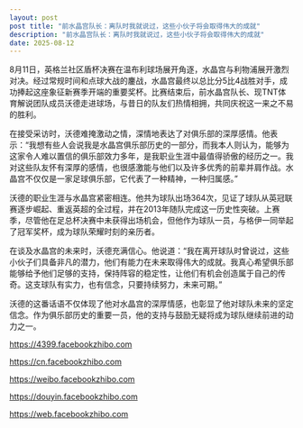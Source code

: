 ```yaml
---
layout: post
post title: "前水晶宫队长：离队时我就说过，这些小伙子将会取得伟大的成就" 
description: "前水晶宫队长：离队时我就说过，这些小伙子将会取得伟大的成就" 
date: 2025-08-12
---
```


8月11日，英格兰社区盾杯决赛在温布利球场展开角逐，水晶宫与利物浦展开激烈对决。经过常规时间和点球大战的鏖战，水晶宫最终以总比分5比4战胜对手，成功捧起这座象征新赛季开端的重要奖杯。比赛结束后，前水晶宫队长、现TNT体育解说团队成员沃德走进球场，与昔日的队友们热情相拥，共同庆祝这一来之不易的胜利。

在接受采访时，沃德难掩激动之情，深情地表达了对俱乐部的深厚感情。他表示：“我想有些人会说我是水晶宫俱乐部历史的一部分，而我本人则认为，能够为这家令人难以置信的俱乐部效力多年，是我职业生涯中最值得骄傲的经历之一。我对这些队友怀有深厚的感情，也很感激能与他们以及许多优秀的前辈并肩作战。水晶宫不仅仅是一家足球俱乐部，它代表了一种精神，一种归属感。”

沃德的职业生涯与水晶宫紧密相连。他共为球队出场364次，见证了球队从英冠联赛逐步崛起、重返英超的全过程，并在2013年随队完成这一历史性突破。上赛季，尽管他在足总杯决赛中未获得出场机会，但他作为球队一员，与格伊一同举起了冠军奖杯，成为球队荣耀时刻的亲历者。

在谈及水晶宫的未来时，沃德充满信心。他说道：“我在离开球队时曾说过，这些小伙子们具备非凡的潜力，他们有能力在未来取得伟大的成就。我真心希望俱乐部能够给予他们足够的支持，保持阵容的稳定性，让他们有机会创造属于自己的传奇。这支球队有实力，也有信念，只要持续努力，未来可期。”

沃德的这番话语不仅体现了他对水晶宫的深厚情感，也彰显了他对球队未来的坚定信念。作为俱乐部历史的重要一员，他的支持与鼓励无疑将成为球队继续前进的动力之一。

https://4399.facebookzhibo.com

https://cn.facebookzhibo.com

https://weibo.facebookzhibo.com

https://douyin.facebookzhibo.com

https://web.facebookzhibo.com